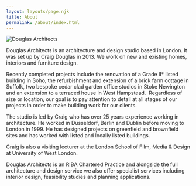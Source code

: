 ```yaml
---
layout: layouts/page.njk
title: About
permalink: /about/index.html
---
```

![Douglas Architects](/images/craig-douglas-architect-2.jpeg "Craig Douglas, RIBA, Dip Arch, BA Hons.")

Douglas Architects is an architecture and design studio based in London. It was set up by Craig Douglas in 2013. We work on new and existing homes, interiors and furniture design.

Recently completed projects include the renovation of a Grade II* listed building in Soho, the refurbishment and extension of a brick farm cottage in Suffolk, two bespoke cedar clad garden office studios in Stoke Newington and an extension to a terraced house in West Hampstead.  Regardless of size or location, our goal is to pay attention to detail at all stages of our projects in order to make building work for our clients.

The studio is led by Craig who has over 25 years experience working in architecture. He worked in Dusseldorf, Berlin and Dublin before moving to London in 1999. He has designed projects on greenfield and brownfield sites and has worked with listed and locally listed buildings.

Craig is also a visiting lecturer at the London School of Film, Media & Design at University of West London.

Douglas Architects is an RIBA Chartered Practice and alongside the full architecture and design service we also offer specialist services including interior design, feasibility studies and planning applications.